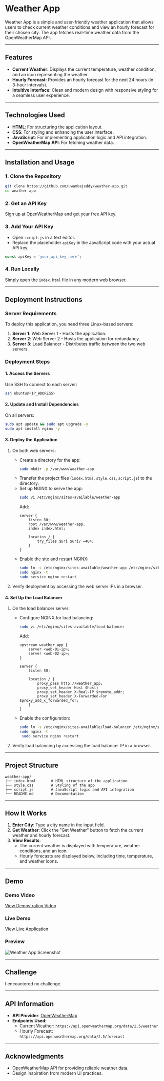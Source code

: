 
# **Weather App**

Weather App is a simple and user-friendly weather application that allows users to check current weather conditions and view an hourly forecast for their chosen city. The app fetches real-time weather data from the OpenWeatherMap API.

---

## **Features**

- **Current Weather**: Displays the current temperature, weather condition, and an icon representing the weather.
- **Hourly Forecast**: Provides an hourly forecast for the next 24 hours (in 3-hour intervals).
- **Intuitive Interface**: Clean and modern design with responsive styling for a seamless user experience.

---

## **Technologies Used**

- **HTML**: For structuring the application layout.
- **CSS**: For styling and enhancing the user interface.
- **JavaScript**: For implementing application logic and API integration.
- **OpenWeatherMap API**: For fetching weather data.

---

## **Installation and Usage**

### **1. Clone the Repository**
```bash
git clone https://github.com/uwambajeddy/weather-app.git
cd weather-app
```

### **2. Get an API Key**
Sign up at [OpenWeatherMap](https://openweathermap.org/) and get your free API key.

### **3. Add Your API Key**
- Open `script.js` in a text editor.
- Replace the placeholder `apiKey` in the JavaScript code with your actual API key.

```javascript
const apiKey = 'your_api_key_here';
```

### **4. Run Locally**
Simply open the `index.html` file in any modern web browser.

---

## **Deployment Instructions**

### **Server Requirements**
To deploy this application, you need three Linux-based servers:
1. **Server 1**: Web Server 1 - Hosts the application.
2. **Server 2**: Web Server 2 - Hosts the application for redundancy.
3. **Server 3**: Load Balancer - Distributes traffic between the two web servers.

### **Deployment Steps**

#### **1. Access the Servers**
Use SSH to connect to each server:
```bash
ssh ubuntu@<IP_ADDRESS>
```

#### **2. Update and Install Dependencies**
On all servers:
```bash
sudo apt update && sudo apt upgrade -y
sudo apt install nginx -y
```

#### **3. Deploy the Application**
1. On both web servers:
   - Create a directory for the app:
     ```bash
     sudo mkdir -p /var/www/weather-app
     ```
   - Transfer the project files (`index.html`, `style.css`, `script.js`) to the directory.
   - Set up NGINX to serve the app:
     ```bash
     sudo vi /etc/nginx/sites-available/weather-app
     ```
     Add:
     ```nginx
     server {
         listen 80;
         root /var/www/weather-app;
         index index.html;

         location / {
             try_files $uri $uri/ =404;
         }
     }
     ```
   - Enable the site and restart NGINX:
     ```bash
     sudo ln -s /etc/nginx/sites-available/weather-app /etc/nginx/sites-enabled/
     sudo nginx -t
     sudo service nginx restart
     ```

2. Verify deployment by accessing the web server IPs in a browser.

#### **4. Set Up the Load Balancer**
1. On the load balancer server:
   - Configure NGINX for load balancing:
     ```bash
     sudo vi /etc/nginx/sites-available/load-balancer
     ```
     Add:
     ```nginx
     upstream weather_app {
         server <web-01-ip>;
         server <web-02-ip>;
     }

     server {
         listen 80;

         location / {
             proxy_pass http://weather_app;
             proxy_set_header Host $host;
             proxy_set_header X-Real-IP $remote_addr;
             proxy_set_header X-Forwarded-For $proxy_add_x_forwarded_for;
         }
     }
     ```
   - Enable the configuration:
     ```bash
     sudo ln -s /etc/nginx/sites-available/load-balancer /etc/nginx/sites-enabled/
     sudo nginx -t
      sudo service nginx restart
     ```

2. Verify load balancing by accessing the load balancer IP in a browser.

---

## **Project Structure**

```
weather-app/
├── index.html       # HTML structure of the application
├── style.css        # Styling of the app
├── script.js        # JavaScript logic and API integration
└── README.md        # Documentation
```

---

## **How It Works**

1. **Enter City**: Type a city name in the input field.
2. **Get Weather**: Click the "Get Weather" button to fetch the current weather and hourly forecast.
3. **View Results**:
   - The current weather is displayed with temperature, weather conditions, and an icon.
   - Hourly forecasts are displayed below, including time, temperature, and weather icons.

---

## **Demo**

### **Demo Video**
[View Demostration Video](https://www.loom.com/share/125aa43fccc2423f819841856b9753a3?sid=d09bdf2b-b0df-45aa-a3b1-b73c1b3a3621)

### **Live Demo**
[View Live Application](http://23.22.70.36)

### **Preview**
![Weather App Screenshot](https://github.com/user-attachments/assets/63b918fd-48bb-462c-b374-4d30dffca292)

---

## **Challenge**

I encountered no challenge.

---

## **API Information**

- **API Provider**: [OpenWeatherMap](https://openweathermap.org/)
- **Endpoints Used**:
  - Current Weather: `https://api.openweathermap.org/data/2.5/weather`
  - Hourly Forecast: `https://api.openweathermap.org/data/2.5/forecast`

---

## **Acknowledgments**

- [OpenWeatherMap API](https://openweathermap.org/) for providing reliable weather data.
- Design inspiration from modern UI practices.
